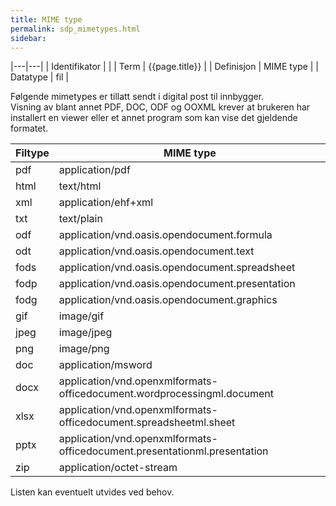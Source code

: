 ```yaml
--- 
title: MIME type  
permalink: sdp_mimetypes.html
sidebar: 
---
```


|---|---|
| Identifikator |  |
| Term          | {{page.title}} |
| Definisjon    | MIME type |
| Datatype      | fil |

Følgende mimetypes er tillatt sendt i digital post til innbygger.  
Visning av blant annet PDF, DOC, ODF og OOXML krever at brukeren har
installert en viewer eller et annet program som kan vise det gjeldende
formatet.

| Filtype | MIME type                                                                 |
| ------- | ------------------------------------------------------------------------- |
| pdf     | application/pdf                                                           |
| html    | text/html                                                                 |
| xml     | application/ehf+xml                                                       |
| txt     | text/plain                                                                |
| odf     | application/vnd.oasis.opendocument.formula                                |
| odt     | application/vnd.oasis.opendocument.text                                   |
| fods    | application/vnd.oasis.opendocument.spreadsheet                            |
| fodp    | application/vnd.oasis.opendocument.presentation                           |
| fodg    | application/vnd.oasis.opendocument.graphics                               |
| gif     | image/gif                                                                 |
| jpeg    | image/jpeg                                                                |
| png     | image/png                                                                 |
| doc     | application/msword                                                        |
| docx    | application/vnd.openxmlformats-officedocument.wordprocessingml.document   |
| xlsx    | application/vnd.openxmlformats-officedocument.spreadsheetml.sheet         |
| pptx    | application/vnd.openxmlformats-officedocument.presentationml.presentation |
| zip     | application/octet-stream                                                  |

Listen kan eventuelt utvides ved behov.
